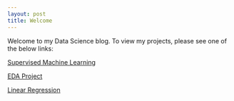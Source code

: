 ```yaml
---
layout: post
title: Welcome
---
```


Welcome to my Data Science blog. To view my projects, please see one of the below links:



[Supervised Machine Learning](https://prathapr91.github.io/Classification_Spotify/)

[EDA Project](https://prathapr91.github.io/EDA_Project/)

[Linear Regression](https://prathapr91.github.io/Linear_Regression/)
